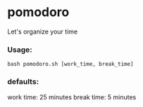 # pomodoro
Let's organize your time

### Usage:

`bash pomodoro.sh [work_time, break_time]`

### defaults:

work time: 25 minutes
break time: 5 minutes
